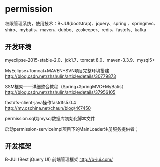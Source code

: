 ﻿# permission
权限管理系统，使用技术：B-JUI(bootstrap)、jquery、spring 、springmvc、shiro、mybatis、maven、dubbo、zookeeper、redis、fastdfs、kafka

## 开发环境
myeclipse-2015-stable-2.0、jdk1.7、tomcat 8.0、maven-3.3.9、mysql5+

MyEclipse+Tomcat+MAVEN+SVN项目完整环境搭建
http://blog.csdn.net/zhshulin/article/details/30779873

SSM框架——详细整合教程（Spring+SpringMVC+MyBatis）
http://blog.csdn.net/zhshulin/article/details/37956105

fastdfs-client-java操作fastdfs5.0.4
http://my.oschina.net/chaun/blog/467450 

permission.sql为mysql数据库初始化脚本文件

启动permission-serviceImpl项目下的MainLoader注册服务提供者；

## 开发框架
B-JUI (Best jQuery UI) 前端管理框架
http://b-jui.com/

